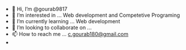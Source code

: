 - 👋 Hi, I’m @gourab9817
- 👀 I’m interested in ... Web development and Competetive Programing 
- 🌱 I’m currently learning ... Web development
- 💞️ I’m looking to collaborate on ...
- 📫 How to reach me ... c.gourab180@gmail.com
- 

<!---
gourab9817/gourab9817 is a ✨ special ✨ repository because its `README.md` (this file) appears on your GitHub profile.
You can click the Preview link to take a look at your changes.
--->
